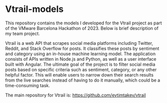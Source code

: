 # Vtrail-models

This repository contains the models I developed for the Vtrail project as part of the VMware Barcelona Hackathon of 2023. Below is brief description of my team project.

Vtrail is a web API that scrapes social media platforms including Twitter, Reddit, and Stack Overflow for posts. It classifies these posts by sentiment and category using an in-house machine learning model. The application consists of APIs written in Node.js and Python, as well as a user interface built with Angular. The ultimate goal of the project is to filter social media posts based on specific criteria such as sentiment, category, or any other helpful factor. This will enable users to narrow down their search results from the live searches instead of having to do it manually, which could be a time-consuming task.

The main repository for Vtrail is:
https://github.com/evtimtakev/vtrail
